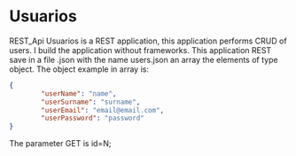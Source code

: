 # Usuarios
REST_Api Usuarios is a REST application, this application performs CRUD of users. I build the application without frameworks.
This application REST save in a file .json with  the name users.json an array the elements of type object.
The object example in array is:
```json
{
        "userName": "name",
        "userSurname": "surname",
        "userEmail": "email@email.com",
        "userPassword": "password"
}

```
The parameter GET is id=N;
